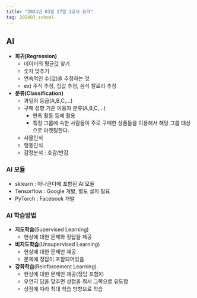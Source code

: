 ```yaml
---
title: "2024년 03월 27일 1교시 요약"
tag: 202403_school
---
```


## AI

- **회귀(Regression)**
  - 데이터의 평균값 찾기
  - 숫자 맞추기
  - 연속적인 수(값)을 추정하는 것
  - ex) 주식 추정, 집값 추정, 음식 칼로리 추정
- **분류(Classification)**
  - 과일의 등급(A,B,C,...)
  - 구매 성향 기준 이용자 분류(A,B,C,...)
    - 판촉 활동 등에 활용
    - 특정 그룹에 속한 사람들이 주로 구매한 상품들을 이용해서 해당 그룹 대상으로 마켓팅한다.
  - 사물인식
  - 행동인식
  - 감정분석 : 호감/반감

### AI 모듈

- sklearn : 아나콘다에 포함된 AI 모듈 
- Tensorflow : Google 개발, 별도 설치 필요
- PyTorch : Facebook 개발

### AI 학습방법

- **지도학습**(Supervised Learning)
  - 현상에 대한 문제와 정답을 제공
- **비지도학습**(Unsupervised Learning)
  - 현상에 대한 문제만 제공
  - 문제에 정답이 포함되어있음
- **강화학습**(Reinforcement Learning)
  - 현상에 대한 문제만 제공(정답 포함X)
  - 우연히 답을 맞추면 상점을 줘서 그쪽으로 유도함
  - 상점에 따라 최대 학습 방향으로 학습